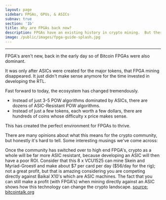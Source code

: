 ```yaml
---
layout: page
sidebar: FPGAs, GPUs, & ASICs
subnav: true
section: '1b'
title: Why are FPGAs back now?  
description: FPGAs have an existing history in crypto mining.  But there's a good reason why they're making a big comeback.  
image: /public/images/fpga-guide-splash.jpg
---
```


---

FPGA's aren't new, back in the early day so of Bitcoin FPGAs were also dominant.  

It was only after ASICs were created for the major tokens, that FPGA mining disappeared.  It just didn't make sense anymore for the time invested in developing the RTL.  

Fast forward to today, the ecosystem has changed tremendously.  

* Instead of just 3-5 POW algorithms dominated by ASICs, there are dozens of ASIC-Resistant POW algorithms.  
* Instead of just a few tokens, each worth a few dollars, there are hundreds of coins whose difficulty x price makes sense.  

This has created the perfect environment for FPGAs to thrive.  

There are many opinions about what this means for the crypto community, but honestly it's hard to tell.  Some interesting musings we've come across: 

<p class="message">
Once the community has switched over to high end FPGA's, crypto as a whole will be far more ASIC resistant, because developing an ASIC will then have a poor ROI.  Consider that this 8 x VCU1525 can mine Skein and Myriad-Groestl and make about $7 per card per day ($56/day for the rig); not a great profit, but that is amazing considering you are competing directly against Baikal X10's which are ASIC machines.  The fact that you can still make a profit (with FPGA's) when mining directly against an ASIC shows how this technology can change the crypto landscape.  
<a href="https://bitcointalk.org/index.php?topic=3459858.0">source: bitcointalk.org</a>
</p>

